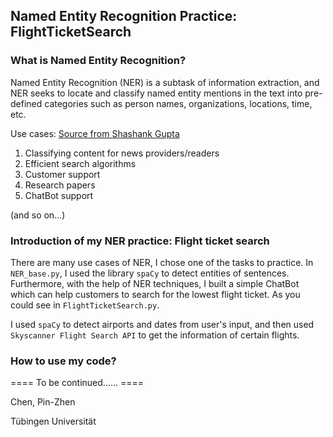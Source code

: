 ## Named Entity Recognition Practice: FlightTicketSearch


### What is Named Entity Recognition?
Named Entity Recognition (NER) is a subtask of information extraction, and NER seeks to locate and classify named entity mentions in the text into pre-defined categories such as person names, organizations, locations, time, etc.

Use cases: [Source from Shashank Gupta](https://dzone.com/articles/named-entity-recognition-applications-and-use-case)
1. Classifying content for news providers/readers
2. Efficient search algorithms
3. Customer support 
4. Research papers
5. ChatBot support

(and so on...)

### Introduction of my NER practice: Flight ticket search 
There are many use cases of NER, I chose one of the tasks to practice.
In `NER_base.py`, I used the library `spaCy` to detect entities of sentences.
Furthermore, with the help of NER techniques, I built a simple ChatBot which can help customers to search for the lowest flight ticket.
As you could see in `FlightTicketSearch.py`.

I used `spaCy` to detect airports and dates from user's input, and then used `Skyscanner Flight Search API` to get the information of certain flights.


### How to use my code?

 ==== To be continued...... ====


















Chen, Pin-Zhen 

Tübingen Universität